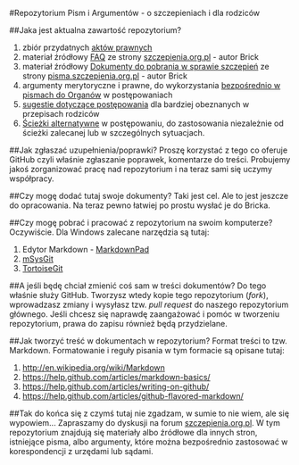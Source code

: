 #Repozytorium Pism i Argumentów - o szczepieniach i dla rodziców

##Jaka jest aktualna zawartość repozytorium?
  1. zbiór przydatnych [aktów prawnych](https://github.com/szanitani/szczepienia/tree/master/Przepisy/Zrodla%20prawa)
  2. materiał źródłowy [FAQ](https://github.com/szanitani/szczepienia/blob/master/Szczepienia%20FAQ.md) ze strony [szczepienia.org.pl](http://www.pisma.szczepienia.org.pl/faq.php) - autor Brick
  3. materiał źródłowy [Dokumenty do pobrania w sprawie szczepień](https://github.com/szanitani/szczepienia/blob/master/Szczepienia%20Postepowanie.md) ze strony [pisma.szczepienia.org.pl](http://www.pisma.szczepienia.org.pl/) - autor Brick
  4. argumenty merytoryczne i prawne, do wykorzystania [bezpośrednio w pismach do Organów](https://github.com/szanitani/szczepienia/tree/master/Argumenty) w postępowaniach 
  5. [sugestie dotyczące postępowania](https://github.com/szanitani/szczepienia/blob/master/Szczepienia%20Postepowanie%202.md) dla bardziej obeznanych w przepisach rodziców
  6. [Ścieżki alternatywne](https://github.com/szanitani/szczepienia/blob/master/Sciezki%20alternatywne) w postępowaniu, do zastosowania niezależnie od ścieżki zalecanej lub w szczególnych sytuacjach.

##Jak zgłaszać uzupełnienia/poprawki?
Proszę korzystać z tego co oferuje GitHub czyli właśnie zgłaszanie poprawek, komentarze do treści. Probujemy jakoś zorganizować pracę nad repozytorium i na teraz sami się uczymy współpracy.

##Czy mogę dodać tutaj swoje dokumenty?
Taki jest cel. Ale to jest jeszcze do opracowania. Na teraz pewno łatwiej po prostu wysłać je do Bricka.

##Czy mogę pobrać i pracować z repozytorium na swoim komputerze?
Oczywiście. Dla Windows zalecane narzędzia są tutaj:
  1. Edytor Markdown - [MarkdownPad](http://markdownpad.com/download.html)
  2. [mSysGit](http://msysgit.github.io/)
  3. [TortoiseGit](https://code.google.com/p/tortoisegit/wiki/Download?tm=2)

##A jeśli będę chciał zmienić coś sam w treści dokumentów?
Do tego właśnie służy GitHub. Tworzysz wtedy kopie tego repozytorium (*fork*), wprowadzasz zmiany i wysyłasz tzw. *pull request* do naszego repozytorium głównego. Jeśli chcesz się naprawdę zaangażować i pomóc w tworzeniu repozytorium, prawa do zapisu również będą przydzielane.

##Jak tworzyć treść w dokumentach w repozytorium?
Format treści to tzw. Markdown. Formatowanie i reguły pisania w tym formacie są opisane tutaj:
  1. http://en.wikipedia.org/wiki/Markdown
  2. https://help.github.com/articles/markdown-basics/
  3. https://help.github.com/articles/writing-on-github/
  4. https://help.github.com/articles/github-flavored-markdown/

##Tak do końca się z czymś tutaj nie zgadzam, w sumie to nie wiem, ale się wypowiem...
Zapraszamy do dyskusji na forum [szczepienia.org.pl](http://szczepienia.org.pl). W tym repozytorium znajdują się materiały albo źródłowe dla innych stron, istniejące pisma, albo argumenty, które można bezpośrednio zastosować w korespondencji z urzędami lub sądami.
